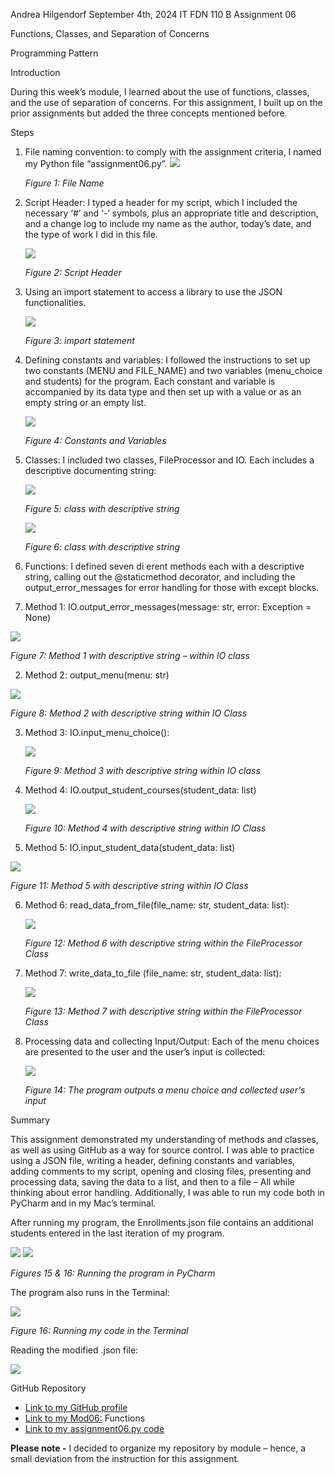﻿Andrea Hilgendorf September 4th, 2024 IT FDN 110 B Assignment 06 

Functions, Classes, and Separation of Concerns 

Programming Pattern

Introduction 

During this week’s module, I learned about the use of functions, classes, and the use of separation of concerns. For this assignment, I built up on the prior assignments but added the three concepts mentioned before.  

Steps 

1. File naming convention: to comply with the assignment criteria, I named my Python file “assignment06.py”. ![](Aspose.Words.a60882f2-fe33-436d-b0f8-08f87b973fe8.001.png)

   *Figure 1: File Name* 

2. Script Header:  I typed a header for my script, which I included the necessary ‘#’ and ‘-’ symbols, plus an appropriate title and description, and a change log to include my name as the author, today’s date, and the type of work I did in this file.

   ![](Aspose.Words.a60882f2-fe33-436d-b0f8-08f87b973fe8.002.jpeg)

   *Figure 2: Script Header* 

3. Using an import statement to access a library to use the JSON functionalities.  

   ![](Aspose.Words.a60882f2-fe33-436d-b0f8-08f87b973fe8.003.png)

   *Figure 3: import statement* 

4. Defining constants and variables: I followed the instructions to set up two constants (MENU and FILE\_NAME) and two variables (menu\_choice and students) for the program. Each constant and variable is accompanied by its data type and then set up with a value or as an empty string or an empty list. 

   ![](Aspose.Words.a60882f2-fe33-436d-b0f8-08f87b973fe8.004.png)

   *Figure 4: Constants and Variables* 

5. Classes: I included two classes, FileProcessor and IO. Each includes a descriptive documenting string: 

   ![](Aspose.Words.a60882f2-fe33-436d-b0f8-08f87b973fe8.005.png)

   *Figure 5: class with descriptive string* 

   ![](Aspose.Words.a60882f2-fe33-436d-b0f8-08f87b973fe8.006.png)

   *Figure 6: class with descriptive string* 

6. Functions: I defined seven di erent methods each with a descriptive string, calling out the @staticmethod decorator, and including the output\_error\_messages for error handling for those with except blocks. 
1. Method 1: IO.output\_error\_messages(message: str, error: Exception = None) 

![](Aspose.Words.a60882f2-fe33-436d-b0f8-08f87b973fe8.007.png)

*Figure 7: Method 1 with descriptive string – within IO class* 

2. Method 2: output\_menu(menu: str) 

![](Aspose.Words.a60882f2-fe33-436d-b0f8-08f87b973fe8.008.png)

*Figure 8: Method 2 with descriptive string within IO Class* 

3. Method 3: IO.input\_menu\_choice(): 

   ![](Aspose.Words.a60882f2-fe33-436d-b0f8-08f87b973fe8.009.png)

   *Figure 9: Method 3 with descriptive string within IO class* 

4. Method 4: IO.output\_student\_courses(student\_data: list) 

   ![](Aspose.Words.a60882f2-fe33-436d-b0f8-08f87b973fe8.010.png)

   *Figure 10: Method 4 with descriptive string within IO Class* 

5. Method 5: IO.input\_student\_data(student\_data: list) 

![](Aspose.Words.a60882f2-fe33-436d-b0f8-08f87b973fe8.011.jpeg)

*Figure 11: Method 5 with descriptive string within IO Class* 

6. Method 6: read\_data\_from\_file(file\_name: str, student\_data: list):

   ![](Aspose.Words.a60882f2-fe33-436d-b0f8-08f87b973fe8.012.png)

   *Figure 12: Method 6 with descriptive string within the FileProcessor Class* 

7. Method 7: write\_data\_to\_file (file\_name: str, student\_data: list):

   ![](Aspose.Words.a60882f2-fe33-436d-b0f8-08f87b973fe8.013.png)

   *Figure 13: Method 7 with descriptive string within the FileProcessor Class*

7. Processing data and collecting Input/Output: Each of the menu choices are presented to the user and the user’s input is collected: 

   ![](Aspose.Words.a60882f2-fe33-436d-b0f8-08f87b973fe8.014.jpeg)

   *Figure 14: The program outputs a menu choice and collected user's input*

Summary 

This assignment demonstrated my understanding of methods and classes, as well as using GitHub as a way for source control. I was able to practice using a JSON file, writing a header, defining constants and variables, adding comments to my script, opening and closing files, presenting and processing data, saving the data to a list, and then to a file – All while thinking about error handling. Additionally, I was able to run my code both in PyCharm and in my Mac’s terminal. 

After running my program, the Enrollments.json file contains an additional students entered in the last iteration of my program. 

![](Aspose.Words.a60882f2-fe33-436d-b0f8-08f87b973fe8.015.jpeg) ![](Aspose.Words.a60882f2-fe33-436d-b0f8-08f87b973fe8.016.png)

*Figures 15 & 16: Running the program in PyCharm* 

The program also runs in the Terminal:  

![](Aspose.Words.a60882f2-fe33-436d-b0f8-08f87b973fe8.017.jpeg)

*Figure 16: Running my code in the Terminal* 

Reading the modified .json file: 

![](Aspose.Words.a60882f2-fe33-436d-b0f8-08f87b973fe8.018.png)

GitHub Repository 

- [Link to my GitHub profile ](https://github.com/andreahilgendorf)
- [Link to my Mod06:](https://github.com/andreahilgendorf/IntroToProg-Python/tree/main/mod06_functions) Functions 
- [Link to my assignment06.py code  ](https://github.com/andreahilgendorf/IntroToProg-Python/blob/main/mod06_functions/assignment06.py)

**Please note -** I decided to organize my repository by module – hence, a small deviation from the instruction for this assignment.
